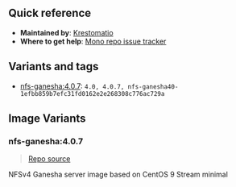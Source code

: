 ## Quick reference
- **Maintained by**:
[Krestomatio](https://github.com/krestomatio)
- **Where to get help**:
[Mono repo issue tracker](https://github.com/krestomatio/container_builder/issues)

## Variants and tags
- [nfs-ganesha:4.0.7](#nfs-ganesha407): `4.0, 4.0.7, nfs-ganesha40-1efbb859b7efc31fd0162e2e268308c776ac729a`


## Image Variants
### nfs-ganesha:4.0.7
> [Repo source](https://github.com/krestomatio/container_builder/tree/master/nfs-ganesha/nfs-ganesha40)

NFSv4 Ganesha server image based on CentOS 9 Stream minimal

